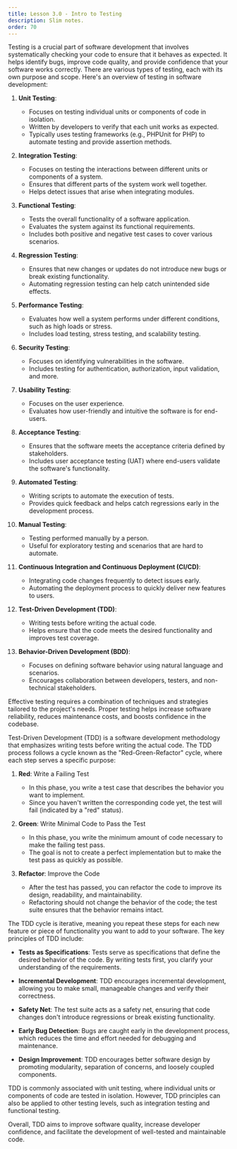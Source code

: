 ```yaml
---
title: Lesson 3.0 - Intro to Testing
description: Slim notes.
order: 70
---
```


Testing is a crucial part of software development that involves systematically checking your code to ensure that it behaves as expected. It helps identify bugs, improve code quality, and provide confidence that your software works correctly. There are various types of testing, each with its own purpose and scope. Here's an overview of testing in software development:

1. **Unit Testing**:
   - Focuses on testing individual units or components of code in isolation.
   - Written by developers to verify that each unit works as expected.
   - Typically uses testing frameworks (e.g., PHPUnit for PHP) to automate testing and provide assertion methods.

2. **Integration Testing**:
   - Focuses on testing the interactions between different units or components of a system.
   - Ensures that different parts of the system work well together.
   - Helps detect issues that arise when integrating modules.

3. **Functional Testing**:
   - Tests the overall functionality of a software application.
   - Evaluates the system against its functional requirements.
   - Includes both positive and negative test cases to cover various scenarios.

4. **Regression Testing**:
   - Ensures that new changes or updates do not introduce new bugs or break existing functionality.
   - Automating regression testing can help catch unintended side effects.

5. **Performance Testing**:
   - Evaluates how well a system performs under different conditions, such as high loads or stress.
   - Includes load testing, stress testing, and scalability testing.

6. **Security Testing**:
   - Focuses on identifying vulnerabilities in the software.
   - Includes testing for authentication, authorization, input validation, and more.

7. **Usability Testing**:
   - Focuses on the user experience.
   - Evaluates how user-friendly and intuitive the software is for end-users.

8. **Acceptance Testing**:
   - Ensures that the software meets the acceptance criteria defined by stakeholders.
   - Includes user acceptance testing (UAT) where end-users validate the software's functionality.

9. **Automated Testing**:
   - Writing scripts to automate the execution of tests.
   - Provides quick feedback and helps catch regressions early in the development process.

10. **Manual Testing**:
    - Testing performed manually by a person.
    - Useful for exploratory testing and scenarios that are hard to automate.

11. **Continuous Integration and Continuous Deployment (CI/CD)**:
    - Integrating code changes frequently to detect issues early.
    - Automating the deployment process to quickly deliver new features to users.

12. **Test-Driven Development (TDD)**:
    - Writing tests before writing the actual code.
    - Helps ensure that the code meets the desired functionality and improves test coverage.

13. **Behavior-Driven Development (BDD)**:
    - Focuses on defining software behavior using natural language and scenarios.
    - Encourages collaboration between developers, testers, and non-technical stakeholders.

Effective testing requires a combination of techniques and strategies tailored to the project's needs. Proper testing helps increase software reliability, reduces maintenance costs, and boosts confidence in the codebase.

Test-Driven Development (TDD) is a software development methodology that emphasizes writing tests before writing the actual code. The TDD process follows a cycle known as the "Red-Green-Refactor" cycle, where each step serves a specific purpose:

1. **Red**: Write a Failing Test
   - In this phase, you write a test case that describes the behavior you want to implement.
   - Since you haven't written the corresponding code yet, the test will fail (indicated by a "red" status).

2. **Green**: Write Minimal Code to Pass the Test
   - In this phase, you write the minimum amount of code necessary to make the failing test pass.
   - The goal is not to create a perfect implementation but to make the test pass as quickly as possible.

3. **Refactor**: Improve the Code
   - After the test has passed, you can refactor the code to improve its design, readability, and maintainability.
   - Refactoring should not change the behavior of the code; the test suite ensures that the behavior remains intact.

The TDD cycle is iterative, meaning you repeat these steps for each new feature or piece of functionality you want to add to your software. The key principles of TDD include:

- **Tests as Specifications**: Tests serve as specifications that define the desired behavior of the code. By writing tests first, you clarify your understanding of the requirements.

- **Incremental Development**: TDD encourages incremental development, allowing you to make small, manageable changes and verify their correctness.

- **Safety Net**: The test suite acts as a safety net, ensuring that code changes don't introduce regressions or break existing functionality.

- **Early Bug Detection**: Bugs are caught early in the development process, which reduces the time and effort needed for debugging and maintenance.

- **Design Improvement**: TDD encourages better software design by promoting modularity, separation of concerns, and loosely coupled components.

TDD is commonly associated with unit testing, where individual units or components of code are tested in isolation. However, TDD principles can also be applied to other testing levels, such as integration testing and functional testing.

Overall, TDD aims to improve software quality, increase developer confidence, and facilitate the development of well-tested and maintainable code.
